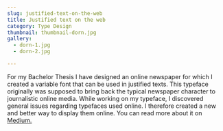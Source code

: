 ```yaml
---
slug: justified-text-on-the-web
title: Justified text on the web
category: Type Design
thumbnail: thumbnail-dorn.jpg
gallery:
  - dorn-1.jpg
  - dorn-2.jpg

---
```

For my Bachelor Thesis I have designed an online newspaper for which I created a variable font that can be used in justified texts. This typeface originally was supposed to bring back the typical newspaper character to journalistic online media. While working on my typeface, I discovered general issues regarding typefaces used online. I therefore created a new and better way to display them online. You can read more about it on [Medium.](https://medium.com/@miskolczy/justified-text-on-the-web-3d30a540eeb4 "")